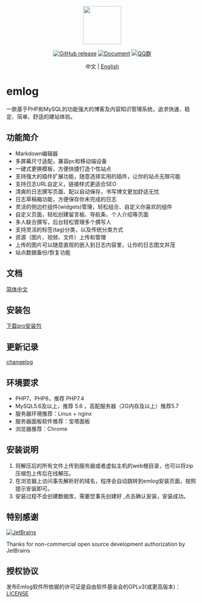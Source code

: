 <p align="center">
  <img src="https://emlogstore.oss-cn-beijing.aliyuncs.com/img/logo.png" width=100 />
</p>
<p align="center">
	<a href="https://github.com/emlog/emlog/releases/latest"><img src="https://img.shields.io/github/v/release/emlog/emlog?logo=github" alt="GitHub release" /></a>
	<a href="https://www.emlog.net/docs/#/"><img src="https://img.shields.io/badge/docsify-%E8%AF%A6%E7%BB%86%E4%BD%BF%E7%94%A8%E6%96%87%E6%A1%A3-brightgreen" alt="Document" /></a>
  <a href="#"><img src="https://img.shields.io/badge/QQ%20%E7%BE%A4-460197406-red" alt="QQ群" /></a>
</p>
<p align="center">
  中文 | <a href="./README.en.md">English</a>
</p>


# emlog

一款基于PHP和MySQL的功能强大的博客及内容知识管理系统，追求快速、稳定、简单、舒适的建站体验。


## 功能简介

* Markdown编辑器
* 多屏幕尺寸适配，兼容pc和移动端设备
* 一键式更换模板，方便快捷打造个性站点
* 支持强大的插件扩展功能，随意选择实用的插件，让你的站点无限可能
* 支持日志URL自定义，链接样式更适合SEO
* 清爽的日志撰写页面、配以自动保存，书写博文更加舒适无忧
* 日志草稿箱功能，方便保存你未完成的日志
* 灵活的侧边栏组件(widgets)管理，轻松组合、自定义你喜欢的组件
* 自定义页面，轻松创建留言板、导航条、个人介绍等页面
* 多人联合撰写，后台轻松管理多个撰写人
* 支持灵活的标签(tag)分类，以及传统分类方式
* 资源（图片、视频、文件）上传和管理
* 上传的图片可以随意直观的嵌入到日志内容里，让你的日志图文并茂
* 站点数据备份/恢复功能


## 文档

[简体中文](https://www.emlog.net/docs/#/install)

## 安装包

[下载pro安装包](https://www.emlog.net/download)

## 更新记录
[changelog](https://www.emlog.net/docs/#/changelog)

## 环境要求
* PHP7、PHP8，推荐 PHP7.4
* MySQL5.6及以上，推荐 5.6 ，高配服务器（2G内存及以上）推荐5.7
* 服务器环境推荐：Linux + nginx
* 服务器面板软件推荐：宝塔面板
* 浏览器推荐：Chrome

## 安装说明
1. 将解压后的所有文件上传到服务器或者虚拟主机的web根目录，也可以将zip压缩包上传后在线解压。
2. 在浏览器上访问事先解析好的域名，程序会自动跳转到emlog安装页面，按照提示安装即可。
3. 安装过程不会创建数据库，需要您事先创建好 ,点击确认安装，安装成功。


## 特别感谢

[![JetBrains](https://raw.githubusercontent.com/kainonly/ngx-bit/main/resource/jetbrains.svg)](https://www.jetbrains.com/)

Thanks for non-commercial open source development authorization by JetBrains

## 授权协议
发布Emlog软件所依据的许可证是自由软件基金会的GPLv3(或更高版本)：[LICENSE](/license.txt)
